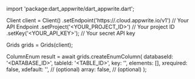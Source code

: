 import 'package:dart_appwrite/dart_appwrite.dart';

Client client = Client()
    .setEndpoint('https://<REGION>.cloud.appwrite.io/v1') // Your API Endpoint
    .setProject('<YOUR_PROJECT_ID>') // Your project ID
    .setKey('<YOUR_API_KEY>'); // Your secret API key

Grids grids = Grids(client);

ColumnEnum result = await grids.createEnumColumn(
    databaseId: '<DATABASE_ID>',
    tableId: '<TABLE_ID>',
    key: '',
    elements: [],
    xrequired: false,
    xdefault: '<DEFAULT>', // (optional)
    array: false, // (optional)
);
